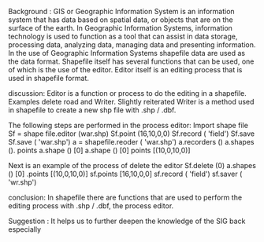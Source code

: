 Background :
GIS or Geographic Information System is an information system that has data based on spatial data, or objects that are on the surface of the earth. In Geographic Information Systems, information technology is used to function as a tool that can assist in data storage, processing data, analyzing data, managing data and presenting information.
In the use of Geographic Information Systems shapefile data are used as the data format. Shapefile itself has several functions that can be used, one of which is the use of the editor. Editor itself is an editing process that is used in shapefile format.

discussion:
Editor is a function or process to do the editing in a shapefile. Examples delete road and Writer. Slightly reiterated Writer is a method used in shapefile to create a new shp file with .shp / .dbf.

The following steps are performed in the process editor:
Import shape file
Sf = shape file.editor (war.shp)
Sf.point (16,10,0,0)
Sf.record ( 'field')
Sf.save
Sf.save ( 'war.shp')
a = shapefile.reoder ( 'war.shp')
a.recorders ()
a.shapes (). points
a.shape () [0]
a.shape () [0] points
[(10,0,10,0)]

Next is an example of the process of delete the editor
Sf.delete (0)
a.shapes () [0] .points [(10,0,10,0)]
sf.points [16,10,0,0]
sf.record ( 'field')
sf.saver ( 'wr.shp')

conclusion:
In shapefile there are functions that are used to perform the editing process with .shp / .dbf, the process editor.

Suggestion :
It helps us to further deepen the knowledge of the SIG back especially 
